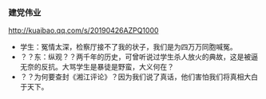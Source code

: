 ### 建党伟业
http://kuaibao.qq.com/s/20190426AZPQ1000
- 学生：冤情太深，检察厅接不了我的状子，我们是为四万万同胞喊冤。
- ？？东：纵观？？两千年的历史，可曾听说过学生杀人放火的典故，这是被逼无奈的反抗。大骂学生是暴徒是野蛮，大义何在？
- ？？为何要查封《湘江评论》？因为我们说了真话，他们害怕我们将真相大白于天下。